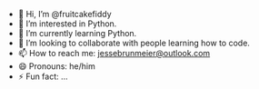 - 👋 Hi, I’m @fruitcakefiddy
- 👀 I’m interested in Python.
- 🌱 I’m currently learning Python.
- 💞️ I’m looking to collaborate with people learning how to code.
- 📫 How to reach me: jessebrunmeier@outlook.com
- 😄 Pronouns: he/him
- ⚡ Fun fact: ...

<!---
fruitcakefiddy/fruitcakefiddy is a ✨ special ✨ repository because its `README.md` (this file) appears on your GitHub profile.
You can click the Preview link to take a look at your changes.
--->
